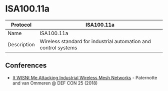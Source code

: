 # ISA100.11a

| Protocol | ISA100.11a |
|---|---|
| Name | ISA100.11a |
| Description | Wireless standard for industrial automation and control systems |

## Conferences
- [It WISNt Me Attacking Industrial Wireless Mesh Networks](https://www.youtube.com/watch?v=-WfP2VVhTt0) - Paternotte and van Ommeren @ DEF CON 25 (2018)
